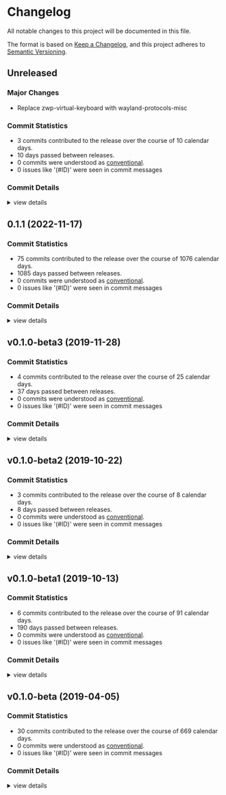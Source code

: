 # Changelog

All notable changes to this project will be documented in this file.

The format is based on [Keep a Changelog](https://keepachangelog.com/en/1.0.0/),
and this project adheres to [Semantic Versioning](https://semver.org/spec/v2.0.0.html).

## Unreleased

### Major Changes

- Replace zwp-virtual-keyboard with wayland-protocols-misc

### Commit Statistics

<csr-read-only-do-not-edit/>

 - 3 commits contributed to the release over the course of 10 calendar days.
 - 10 days passed between releases.
 - 0 commits were understood as [conventional](https://www.conventionalcommits.org).
 - 0 issues like '(#ID)' were seen in commit messages

### Commit Details

<csr-read-only-do-not-edit/>

<details><summary>view details</summary>

 * **Uncategorized**
    - Fix clippy and Windows build issues ([`a735bd5`](https://github.com/hid-io/hid-io-core/commit/a735bd5693485b90940cbcce16bc4057aeb44621))
    - Replace zwp-virtual-keyboard with wayland-protocols-misc ([`9c048a2`](https://github.com/hid-io/hid-io-core/commit/9c048a2e06de93e6fb0a455cb6343353a00795af))
    - Fix clippy warnings ([`33c4c07`](https://github.com/hid-io/hid-io-core/commit/33c4c0751d797858b07ed395aa0bcd81cb6e9198))
</details>

## 0.1.1 (2022-11-17)

### Commit Statistics

<csr-read-only-do-not-edit/>

 - 75 commits contributed to the release over the course of 1076 calendar days.
 - 1085 days passed between releases.
 - 0 commits were understood as [conventional](https://www.conventionalcommits.org).
 - 0 issues like '(#ID)' were seen in commit messages

### Commit Details

<csr-read-only-do-not-edit/>

<details><summary>view details</summary>

 * **Uncategorized**
    - Add tokio as a public crate for easier library importing ([`3f9862b`](https://github.com/hid-io/hid-io-core/commit/3f9862b8d3429142658fbdbe1b885894a5cd9ceb))
    - Adding hid-io-client ([`77e5bd6`](https://github.com/hid-io/hid-io-core/commit/77e5bd6aa17a417939fec4bfba5f8ad2f6ee7ac5))
    - Fixes for PixelSetting and DirectSet capnp rpc ([`5394d79`](https://github.com/hid-io/hid-io-core/commit/5394d79da0b9fbc4a56bc104ca468e992be1241e))
    - Adding pixelSet and pixelSetting to capnp api ([`c742cf7`](https://github.com/hid-io/hid-io-core/commit/c742cf73c7de7f835318b25578fdd9dd741f1792))
    - Add pixel tool commands ([`980dc13`](https://github.com/hid-io/hid-io-core/commit/980dc138656b30f3707421b9478fed409fa54bf4))
    - Fixing clippy warnings ([`679d47d`](https://github.com/hid-io/hid-io-core/commit/679d47dd81a3cdd5b0fe9819b150a20022cf32e5))
    - Update capnproto schema to better describe manufacturing commands ([`486d854`](https://github.com/hid-io/hid-io-core/commit/486d854936b8fc2e51b5c4d50bce9e3b3760abde))
    - Add basic manufacturing test tooling ([`70020ee`](https://github.com/hid-io/hid-io-core/commit/70020eeb5d3b9597d04027b4c030fde627eff8f4))
    - Adding basic pixelSetting and pixelSet protos ([`25f5bf3`](https://github.com/hid-io/hid-io-core/commit/25f5bf3976645936d019024d83d4f4b4f5256a6e))
    - Add h0021(pixelset) h0026(directset) and update manufacturing commands ([`9eee16d`](https://github.com/hid-io/hid-io-core/commit/9eee16da20dd2be07fd83507d229da7124c45419))
    - Add h0030_openurl and CommandInterface for modules ([`69aee41`](https://github.com/hid-io/hid-io-core/commit/69aee411e1f0daf0e1f58b601a9696c49c8ce18a))
    - Add capnproto api for h0002_test and h0000_supported_ids ([`2979ac6`](https://github.com/hid-io/hid-io-core/commit/2979ac6adbe35213e41247545e7aa48d69407b8c))
    - Renaming defmt-impl feature to defmt ([`4f85e19`](https://github.com/hid-io/hid-io-core/commit/4f85e19aa908e7698a0962051f212e068900fc8c))
    - Switching to maintained memmap2 ([`8bab0ca`](https://github.com/hid-io/hid-io-core/commit/8bab0ca65d90851a3e27cdcbfd239f8f914cd49e))
    - Increment patch ([`6db862b`](https://github.com/hid-io/hid-io-core/commit/6db862b53552d417bb875d69de9eff422264eed7))
    - Fix tempfile usage so we no longer need the world_accessible patches ([`553a585`](https://github.com/hid-io/hid-io-core/commit/553a58557f5677fc55d19ee2867414a5dd7f5023))
    - Nightly clippy issues ([`bf655ee`](https://github.com/hid-io/hid-io-core/commit/bf655ee743dbb0b7033bbaf21343beb3e5024e89))
    - Updating linux dependencies to the latest versions ([`08e975d`](https://github.com/hid-io/hid-io-core/commit/08e975d360d50524e56cc2eb249cc3bfedf74993))
    - Fix clippy and build warnings ([`6f0ad47`](https://github.com/hid-io/hid-io-core/commit/6f0ad470ca2fb8342f7febb4cdc395bc1c38c689))
    - Remove bincode-core and serde dependencies ([`8d18fe9`](https://github.com/hid-io/hid-io-core/commit/8d18fe9809e7c3abdf6c1aa8812c20be893808f6))
    - Fixing test case issue with heapless ([`d34ef8c`](https://github.com/hid-io/hid-io-core/commit/d34ef8c1a76bb8846df41ca9969e8daab50e2e7b))
    - Adding basic defmt support to hid-io-protocol ([`c074bdb`](https://github.com/hid-io/hid-io-core/commit/c074bdbb73fe55a1a44d3c690df11883453d809c))
    - Updating to heapless 0.7 ([`674e724`](https://github.com/hid-io/hid-io-core/commit/674e724ae182af6c0d99f8012f1b4d489cced3df))
    - Adding versioning to hid-io-protocol ([`589db1e`](https://github.com/hid-io/hid-io-core/commit/589db1e80208dba0599149ab7f3283ce0b49d041))
    - Adding manufacturing-test support to examples ([`3213ebe`](https://github.com/hid-io/hid-io-core/commit/3213ebee96b1686272fff4f06c735baf9e2d2e04))
    - Fixing clippy errors ([`4d5e4d7`](https://github.com/hid-io/hid-io-core/commit/4d5e4d73daa6e2de08ff0378fe82f5b87701cd93))
    - Adding h0051 manufacturing test result ([`c8ce11c`](https://github.com/hid-io/hid-io-core/commit/c8ce11c6a5f9de8c4788e569b35945ccb85d522e))
    - Fixing h0030 and h0034 terminal commands ([`d58af7e`](https://github.com/hid-io/hid-io-core/commit/d58af7edb1081fed8ee3bb27876191b389258120))
    - More bring-up with hid-io-kibohd ([`e9c2cf3`](https://github.com/hid-io/hid-io-core/commit/e9c2cf38eae556a736203b8450633a0826d3b23f))
    - Fixing Sync packets ([`b83f996`](https://github.com/hid-io/hid-io-core/commit/b83f9960bd52eb0fbb4e31acaf66296fd2b6d72c))
    - More cleanup from hid-io-protocol integration ([`166ef4b`](https://github.com/hid-io/hid-io-core/commit/166ef4bf6fa93647484438c9d66224045a8825c4))
    - Integrated h0031 and h0034 into hid-io-core ([`32956aa`](https://github.com/hid-io/hid-io-core/commit/32956aadcec61588a433a03e5173406a21f7cf38))
    - Integrating more hid-io-protocol into hid-io-core ([`ef15ee1`](https://github.com/hid-io/hid-io-core/commit/ef15ee1cb1ce8b66b68cd0eea89999b869399d98))
    - Adding more hid-io commands ([`d835b13`](https://github.com/hid-io/hid-io-core/commit/d835b13ed0bb3645c7a0c3db6691dc88c42abddb))
    - Adding h0050 and integrating h0001 and h0005 in to hid-io-core ([`c24a6ef`](https://github.com/hid-io/hid-io-core/commit/c24a6ef27a213fc4cdf11a95f494cacaba0a2691))
    - Initial integration of hid-io-protocol into hid-io-core ([`36b62e4`](https://github.com/hid-io/hid-io-core/commit/36b62e4292e3e605f80a558d9e372befe0fe1001))
    - Adding split buffer processing ([`ebde1c1`](https://github.com/hid-io/hid-io-core/commit/ebde1c15a66ca3570413ddbff7f30a9fc058ca25))
    - Splitting out hid-io-protocol into it's own crate ([`46503de`](https://github.com/hid-io/hid-io-core/commit/46503de936dded5cfe6816637d286a1f47ad864a))
    - More tools and hid-io command work ([`192444e`](https://github.com/hid-io/hid-io-core/commit/192444e2f3c164ae268f5fbdbdcf30a21ebe0041))
    - Adding Terminal hid-io packet as a generic supported id ([`d0baab1`](https://github.com/hid-io/hid-io-core/commit/d0baab1355bd40ba24dd22364eb1c8e98a4575c8))
    - Small typo in Windows deps ([`543c5ce`](https://github.com/hid-io/hid-io-core/commit/543c5ce3aee62457277b0455161b61153533e0b7))
    - Adding library entry point ([`96567e4`](https://github.com/hid-io/hid-io-core/commit/96567e4350252182185b4d0e1ec9314f2e630f1e))
    - Adding optional features for hid-io ([`90eda51`](https://github.com/hid-io/hid-io-core/commit/90eda5100569e71ec9856ea36b16621532824388))
    - Fix new clippy warnings ([`b0d2b51`](https://github.com/hid-io/hid-io-core/commit/b0d2b51549eb12a4f6ef22da1fa921a4ec8e0584))
    - Updating GitHub Actions dependencies for Wayland ([`d37abb8`](https://github.com/hid-io/hid-io-core/commit/d37abb8ae5c9b9daf3050a05c39292887b51600f))
    - Updating Windows build ([`f3d410f`](https://github.com/hid-io/hid-io-core/commit/f3d410f8959390355a9a993ef5eeb707d1c454a4))
    - Adding Wayland UTF-8 typing support ([`f897ff2`](https://github.com/hid-io/hid-io-core/commit/f897ff2a8484a358308fcdc83f6585642e633b67))
    - Adding device info capnproto api ([`ab29e66`](https://github.com/hid-io/hid-io-core/commit/ab29e66de5033451c9460a8ec384050bff86a04c))
    - Fixes repeated UTF-8 emoji bug in macOS ([`372f9f7`](https://github.com/hid-io/hid-io-core/commit/372f9f7541263cd5a8d07e80018eb6658733187b))
    - Update Unicode support for macOS ([`9749bf6`](https://github.com/hid-io/hid-io-core/commit/9749bf64ec88e1c0375432846a0d67cd20a4c0dd))
    - Converting hidapi to use read_timeout() instead of polling read() ([`a689ac7`](https://github.com/hid-io/hid-io-core/commit/a689ac7d33c909630adaafc49a920439204b526b))
    - Adding info API to daemon node ([`149d4ea`](https://github.com/hid-io/hid-io-core/commit/149d4ea93d646b46e37f77007a5b4f82ae448e4c))
    - Adding manufacturingTest command ([`e7b07d2`](https://github.com/hid-io/hid-io-core/commit/e7b07d2f07dbb2b84bf8a8df68f3d4e236f17fd4))
    - Adding unicode_string and unicode_key capnproto api functions ([`e46205b`](https://github.com/hid-io/hid-io-core/commit/e46205bc146d90e5084a5a994e860e43d90291f7))
    - Refactor of unicode module ([`8f2d59d`](https://github.com/hid-io/hid-io-core/commit/8f2d59d5db494c51662982d9d648c34872f882e7))
    - Adding daemonnode skeleton ([`7a05065`](https://github.com/hid-io/hid-io-core/commit/7a0506532d249cdce5aa65552dae8d080aaef623))
    - Adding compilation toggles for Linux specific features ([`af16a4c`](https://github.com/hid-io/hid-io-core/commit/af16a4cfec4abfc8ea37c0dfe75929bcb92e8839))
    - CLI subscriptions now working again after async refactor ([`275b82d`](https://github.com/hid-io/hid-io-core/commit/275b82d9f0f26e6297b973a8a7bac54006e8a818))
    - Fixing nodes subscriptions ([`8fa3a87`](https://github.com/hid-io/hid-io-core/commit/8fa3a87c90fabe3b14ee8a455943a5eeed74555d))
    - Renaming HIDIO to HidIo in capnproto schemas ([`1acf3c0`](https://github.com/hid-io/hid-io-core/commit/1acf3c08fa1a1d2f859c9088845908992ea1b182))
    - More tokio 0.3 fixes ([`a6a545f`](https://github.com/hid-io/hid-io-core/commit/a6a545f9df42d20bd582b676502af783ba62d277))
    - Updating more cargo packages ([`754b8bf`](https://github.com/hid-io/hid-io-core/commit/754b8bfcd6b6834bc8d62fe24c8461a1b4d7486a))
    - RpcSystem abort now working correctly ([`fbb09e3`](https://github.com/hid-io/hid-io-core/commit/fbb09e3d3c6639793066c819d86cfcd045d00d14))
    - Upgrading to tokio 0.3 ([`43cdbd4`](https://github.com/hid-io/hid-io-core/commit/43cdbd4c720f5cdd66f43cada0eedf39bdca487b))
    - Github actions fixes for Linux ([`cba9d60`](https://github.com/hid-io/hid-io-core/commit/cba9d60d0cbbaaca5dc5c9781a86d7dccdd0dfa4))
    - Added working uhid nkro and 6kro keyboard tests ([`8ec7ae2`](https://github.com/hid-io/hid-io-core/commit/8ec7ae2b0e9fecbc901f41e82a1ebe7d1d72ac2f))
    - Basic evdev monitoring (keyboard hid only) is working ([`85b551c`](https://github.com/hid-io/hid-io-core/commit/85b551c5d08b0b87edd480b414acdfdbbfbe94a3))
    - Initial vhid and evdev work on Linux ([`47fd4c4`](https://github.com/hid-io/hid-io-core/commit/47fd4c4af6fc0b6a9dfae66c4a9c0bdf4df18425))
    - Major refactor ([`79901f5`](https://github.com/hid-io/hid-io-core/commit/79901f53a55ebf9ea80ae60f5f027dc5aeed3c26))
    - Adding sleep mode and Non-Acked packets to HID-IO spec ([`e5a2145`](https://github.com/hid-io/hid-io-core/commit/e5a214538a331b4f2cdc2fa319329a65c131ff57))
    - Fixing clippy errors ([`85e46a7`](https://github.com/hid-io/hid-io-core/commit/85e46a7bcb481bade9855407a29382a74db7632e))
    - Fixes some disconnection crashes ([`6e25561`](https://github.com/hid-io/hid-io-core/commit/6e25561be942b64abb357a70fb47dafc8084becf))
    - Decreasing scan delay ([`dede17a`](https://github.com/hid-io/hid-io-core/commit/dede17a85eef57d57f4c12b10d604b56f8c99b99))
    - Adding re-connecting debug terminal support ([`95b1e53`](https://github.com/hid-io/hid-io-core/commit/95b1e538f8ee4e2b58cb99ca104a335afe9e086c))
    - Cleaning up non-logged messages ([`a7171cb`](https://github.com/hid-io/hid-io-core/commit/a7171cb1dc022bcded41991d8813e5d8e5fd4704))
</details>

## v0.1.0-beta3 (2019-11-28)

### Commit Statistics

<csr-read-only-do-not-edit/>

 - 4 commits contributed to the release over the course of 25 calendar days.
 - 37 days passed between releases.
 - 0 commits were understood as [conventional](https://www.conventionalcommits.org).
 - 0 issues like '(#ID)' were seen in commit messages

### Commit Details

<csr-read-only-do-not-edit/>

<details><summary>view details</summary>

 * **Uncategorized**
    - Incrementing to v0.1.0-beta3 ([`55d2e0a`](https://github.com/hid-io/hid-io-core/commit/55d2e0a51cc30758ba93569aac9eff7a5b4e5fb0))
    - Add log files ([`f3505be`](https://github.com/hid-io/hid-io-core/commit/f3505beefcac012f78cc5239d8019f4c4a0976be))
    - Adding on_nodesupdate callback to Python API ([`93abe49`](https://github.com/hid-io/hid-io-core/commit/93abe49d83d529281e30a812cf22c0b8e1702b29))
    - Cleanup and fixes ([`c2efaeb`](https://github.com/hid-io/hid-io-core/commit/c2efaeb437f2dbfd6decef59df2afb61e362d698))
</details>

## v0.1.0-beta2 (2019-10-22)

### Commit Statistics

<csr-read-only-do-not-edit/>

 - 3 commits contributed to the release over the course of 8 calendar days.
 - 8 days passed between releases.
 - 0 commits were understood as [conventional](https://www.conventionalcommits.org).
 - 0 issues like '(#ID)' were seen in commit messages

### Commit Details

<csr-read-only-do-not-edit/>

<details><summary>view details</summary>

 * **Uncategorized**
    - Renaming top-level code sections to hid-io-core ([`74569ba`](https://github.com/hid-io/hid-io-core/commit/74569ba3c5554d436d296a833b03335cfd26b34f))
    - Updating python client library ([`9a6e2d1`](https://github.com/hid-io/hid-io-core/commit/9a6e2d13a04a65cafc37f19649d77434bbcb7924))
    - Adding working tempfile support for unix-like systems ([`26d66f8`](https://github.com/hid-io/hid-io-core/commit/26d66f82c4f8ab2273d74de680b8bf98a8aa6851))
</details>

## v0.1.0-beta1 (2019-10-13)

### Commit Statistics

<csr-read-only-do-not-edit/>

 - 6 commits contributed to the release over the course of 91 calendar days.
 - 190 days passed between releases.
 - 0 commits were understood as [conventional](https://www.conventionalcommits.org).
 - 0 issues like '(#ID)' were seen in commit messages

### Commit Details

<csr-read-only-do-not-edit/>

<details><summary>view details</summary>

 * **Uncategorized**
    - GitHub Actions ([`6a7fa76`](https://github.com/hid-io/hid-io-core/commit/6a7fa76675fb46a548e28d116a270cb8a7022a38))
    - Updating to new authentication scheme ([`3d18c78`](https://github.com/hid-io/hid-io-core/commit/3d18c784b72ecf4ad7502484a5564500b55c6289))
    - Fixing Windows arg bug ([`5460e7b`](https://github.com/hid-io/hid-io-core/commit/5460e7b174cac719630c0e4ce8aa974e54e85e93))
    - Fixing Windows linting errors ([`2a8bfda`](https://github.com/hid-io/hid-io-core/commit/2a8bfda94582d04300161c6af81efafd69c54841))
    - Fixing Linux linter warnings ([`591e811`](https://github.com/hid-io/hid-io-core/commit/591e81168ef6762a12ef043e02811a907e9f0d33))
    - Updating dependencies to work with rust nightlyg ([`b882107`](https://github.com/hid-io/hid-io-core/commit/b882107a4c3a6794cb7675fa5565a24d0d7acfac))
</details>

## v0.1.0-beta (2019-04-05)

### Commit Statistics

<csr-read-only-do-not-edit/>

 - 30 commits contributed to the release over the course of 669 calendar days.
 - 0 commits were understood as [conventional](https://www.conventionalcommits.org).
 - 0 issues like '(#ID)' were seen in commit messages

### Commit Details

<csr-read-only-do-not-edit/>

<details><summary>view details</summary>

 * **Uncategorized**
    - Cargo fmt ([`2ed012f`](https://github.com/hid-io/hid-io-core/commit/2ed012f95f6a5571062e6d6249b2c7d1270d081e))
    - X11 Unicode fixes ([`33aba7b`](https://github.com/hid-io/hid-io-core/commit/33aba7b17843cb02d9ed977d279b7369091dadcd))
    - More stable rpc ([`cdcb5fc`](https://github.com/hid-io/hid-io-core/commit/cdcb5fcd083bbd0c3a47b11b7297877189cca9fa))
    - No more clippy warnings ([`e6c03d1`](https://github.com/hid-io/hid-io-core/commit/e6c03d1915a5e385303bdf1a77d6f37eb922c3cb))
    - More docs ([`37e945a`](https://github.com/hid-io/hid-io-core/commit/37e945ab58b03fd46c3d3929698ac5ae3eb6e656))
    - Update packet id's to match spec ([`247b4a3`](https://github.com/hid-io/hid-io-core/commit/247b4a39732981f29f7f2f8e43df277af1100209))
    - Cleanup ([`10d187d`](https://github.com/hid-io/hid-io-core/commit/10d187d8c23e9a9bb9601f01aacd1b6269318ab7))
    - OSX Unicode support and service ([`6d8c6d8`](https://github.com/hid-io/hid-io-core/commit/6d8c6d8d3f6ab5355eaf978d045e9c1d54f3b97b))
    - Windows service and cross compiling ([`64d1577`](https://github.com/hid-io/hid-io-core/commit/64d157734ce163f93f845d3847e24add5164eb95))
    - The commit ([`695c4cc`](https://github.com/hid-io/hid-io-core/commit/695c4ccd2b70772b29a11c31fd743d6c0cb385cc))
    - Collect node info durring auth ([`0e4ce23`](https://github.com/hid-io/hid-io-core/commit/0e4ce23d3893e0f8f720cccce585ef9def9f4bab))
    - Dynamic nodes list ([`f3daf71`](https://github.com/hid-io/hid-io-core/commit/f3daf7122fc6fc11736e05ff920ea952b14652c7))
    - Node storage & retrieval ([`1703c4a`](https://github.com/hid-io/hid-io-core/commit/1703c4ac2388e060dc1f484c5e5e934a7b62a643))
    - Basic auth stubs ([`3413ef2`](https://github.com/hid-io/hid-io-core/commit/3413ef2bf35ba48073d16d5b0ee756e77616c70c))
    - Add optional TLS encryption ([`1e42f56`](https://github.com/hid-io/hid-io-core/commit/1e42f566111bd17c1880475db71dba00c64dc9d8))
    - Upgrade to 2018 edition ([`2975e13`](https://github.com/hid-io/hid-io-core/commit/2975e13c9c3d945e264aa18c3ad65e81dcd77f49))
    - Create unicode x11 output module ([`f8b61c6`](https://github.com/hid-io/hid-io-core/commit/f8b61c6f574b1807c380902790cdb590f39bcff2))
    - Initial rust rpc server ([`9de2051`](https://github.com/hid-io/hid-io-core/commit/9de2051d064e6a059d77403a9a488c4ebb19e249))
    - Run rustfmt ([`7858e89`](https://github.com/hid-io/hid-io-core/commit/7858e89c3d1eb3272a835c926349afd18b437048))
    - Run rstfmt on the codebase ([`13069e8`](https://github.com/hid-io/hid-io-core/commit/13069e86152bfb4f5dbf5ee05bb8c45c8d6e9895))
    - Fixing compilation errors ([`61eeccf`](https://github.com/hid-io/hid-io-core/commit/61eeccf4111a1d97177252ccf6e93333d76bb108))
    - Missing file ([`025f91f`](https://github.com/hid-io/hid-io-core/commit/025f91fe430f9d95d66d06edaabff190cae6ef7e))
    - Example client/server in Python and initial Cap'n'Proto Schema files ([`37a9966`](https://github.com/hid-io/hid-io-core/commit/37a996697127bd7bf6d2d2ed1382dac2131126e9))
    - Adding basic cli options ([`b3427bf`](https://github.com/hid-io/hid-io-core/commit/b3427bf259a91c84d81c554a5355a921c8b14df8))
    - Adding HID-IO protocol module ([`f0bbe92`](https://github.com/hid-io/hid-io-core/commit/f0bbe9241f2720a078f68c7368e119b3bf351048))
    - Merge branch 'master' of https://github.com/hid-io/hid-io ([`afc44da`](https://github.com/hid-io/hid-io-core/commit/afc44da939defdd9cd1bb20232abf19f29937c5a))
    - Initial serialization of HID-IO packets (including continuation chunking) ([`5e04e99`](https://github.com/hid-io/hid-io-core/commit/5e04e990a82c830bf3234e038e5c6ec4ad060a7f))
    - Adding Travis CI build for Linux and macOS; appveyor for Windows ([`2ca24e2`](https://github.com/hid-io/hid-io-core/commit/2ca24e2b0b1302aaf15b9e757c3f9725b6941b66))
    - Device connect/reconnect code now working ([`bfa3e15`](https://github.com/hid-io/hid-io-core/commit/bfa3e15a05ded3f987fd6f067965741e6741453b))
    - Initial code structure dump ([`d9b2931`](https://github.com/hid-io/hid-io-core/commit/d9b2931f74fdbab7d9ee5ee43356e2fa89754c96))
</details>

